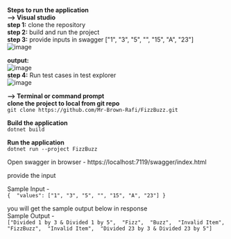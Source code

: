 **Steps to run the application**  
**--> Visual studio**  
**step 1:** clone the repository  
**step 2:** build and run the project  
**step 3:** provide inputs in swagger  ["1", "3", "5", "", "15", "A", "23"]  
![image](https://github.com/Mr-Brown-Rafi/FizzBuzz/assets/61969034/43bde037-78df-4ecf-8612-b8b67657e8e5)
  
**output:**  
![image](https://github.com/Mr-Brown-Rafi/FizzBuzz/assets/61969034/912c001c-f1db-443e-834d-6a8853504e7f)  
**step 4:** Run test cases in test explorer  
![image](https://github.com/Mr-Brown-Rafi/FizzBuzz/assets/61969034/d12c7ab6-3204-4951-b094-ba3faa339d0f)



**--> Terminal or command prompt**    
**clone the project to local from git repo**  
```git clone https://github.com/Mr-Brown-Rafi/FizzBuzz.git```
  
**Build the application**  
```dotnet build```
  
**Run the application**  
```dotnet run --project FizzBuzz```
  
Open swagger in browser - https://localhost:7119/swagger/index.html

provide the input

Sample Input -   
```{  "values": ["1", "3", "5", "", "15", "A", "23"] }```
 
you will get the sample output below in response  
Sample Output -    
```["Divided 1 by 3 & Divided 1 by 5",  "Fizz",  "Buzz",  "Invalid Item",  "FizzBuzz",  "Invalid Item",  "Divided 23 by 3 & Divided 23 by 5"]```


